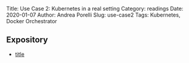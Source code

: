 Title: Use Case 2: Kubernetes in a real setting
Category: readings
Date: 2020-01-07
Author: Andrea Porelli
Slug: use-case2
Tags: Kubernetes, Docker Orchestrator

## Expository
- [title](add_link_to_story)